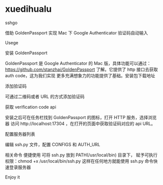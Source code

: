 # xuedihualu

sshgo

借助 GoldenPassport 实现 Mac 下 Google Authenticator 验证码自动输入


Usege


安装 GoldenPassport

GoldenPassport 是 Google Authenticator 的 Mac 版，具体功能可以通过：https://github.com/stanzhai/GoldenPassport 了解。它提供了 http 接口去获取 auth code，这为我们实现
更多充满想象力的功能提供了基础。安装包下载地址

添加验证码

可通过二维码或者 URL 的方式添加验证码

获取 verification code api

安装之后可在任务栏找到 GoldenPassport 的图标，打开 HTTP 服务，选择浏览器
访问 http://localhost:17304 ，在打开的页面中获取验证码对应的 api URL。

配置服务器列表

编辑 ssh.py 文件，配置 CONFIGS 和 AUTH_URL


相关命令
便捷使用
可将 ssh.py 放到 PATH(/usr/local/bin) 目录下，
赋予可执行权限：chmod +x /usr/local/bin/ssh.py 
这样在任何地方就能使用 ssh.py 命令快速登录服务器


Enjoy it
